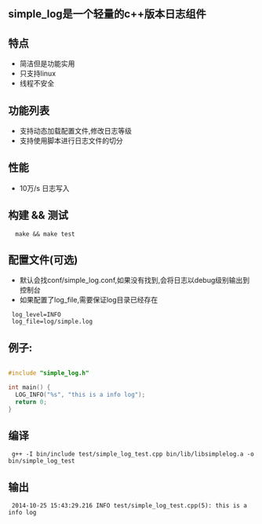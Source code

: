 ## simple_log是一个轻量的c++版本日志组件
## 特点

  * 简洁但是功能实用
  * 只支持linux
  * 线程不安全

## 功能列表
  * 支持动态加载配置文件,修改日志等级
  * 支持使用脚本进行日志文件的切分

## 性能
  * 10万/s 日志写入

## 构建 && 测试

```
  make && make test
```

## 配置文件(可选)
 * 默认会找conf/simple_log.conf,如果没有找到,会将日志以debug级别输出到控制台
 * 如果配置了log_file,需要保证log目录已经存在
```
 log_level=INFO
 log_file=log/simple.log
```

## 例子:
```c++

#include "simple_log.h"

int main() {
  LOG_INFO("%s", "this is a info log");
  return 0;
}
```

## 编译
```
 g++ -I bin/include test/simple_log_test.cpp bin/lib/libsimplelog.a -o bin/simple_log_test
```

## 输出
```
 2014-10-25 15:43:29.216 INFO test/simple_log_test.cpp(5): this is a info log
```
